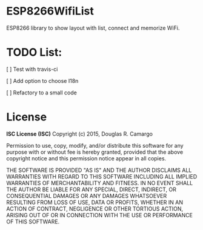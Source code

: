 # ESP8266WifiList
ESP8266 library to show layout with list, connect and memorize WiFi.

# TODO List:
[ ] Test with travis-ci

[ ] Add option to choose I18n

[ ] Refactory to a small code

# License
**ISC License (ISC)** Copyright (c) 2015, Douglas R. Camargo

Permission to use, copy, modify, and/or distribute this software for any
purpose with or without fee is hereby granted, provided that the above
copyright notice and this permission notice appear in all copies.

THE SOFTWARE IS PROVIDED "AS IS" AND THE AUTHOR DISCLAIMS ALL WARRANTIES
WITH REGARD TO THIS SOFTWARE INCLUDING ALL IMPLIED WARRANTIES OF
MERCHANTABILITY AND FITNESS. IN NO EVENT SHALL THE AUTHOR BE LIABLE FOR
ANY SPECIAL, DIRECT, INDIRECT, OR CONSEQUENTIAL DAMAGES OR ANY DAMAGES
WHATSOEVER RESULTING FROM LOSS OF USE, DATA OR PROFITS, WHETHER IN AN
ACTION OF CONTRACT, NEGLIGENCE OR OTHER TORTIOUS ACTION, ARISING OUT OF
OR IN CONNECTION WITH THE USE OR PERFORMANCE OF THIS SOFTWARE.
